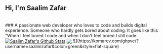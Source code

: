 ## Hi, I'm Saalim Zafar
<br>
### A passionate web developer who loves to code and builds digital experience. Someone who hardly gets bored about coding. It goes like this "When I feel bored I code and when I don't feel bored I still code.
<br>
<a href="https://github.com/saalimzafar">
<img align="center" alt="Saalim Zafar's Github Stats" src="https://github-readme-stats.codestackr.vercel.app/api?username=saalimzafar&show_icons=true&hide_border=true&count_private=true&include_all_commits=true&theme=radical" /></a>

<a href="https://github.com/saalimzafar">
  <img align="center" src="https://github-readme-stats.anuraghazra1.vercel.app/api/top-langs/?username=saalimzafar&layout=compact&theme=radical" />
</a>
![](https://komarev.com/ghpvc/?username=saalimzafar&color=green&style=flat-square)
